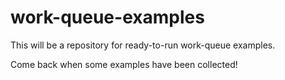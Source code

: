 # work-queue-examples

This will be a repository for ready-to-run work-queue examples.

Come back when some examples have been collected!


